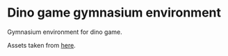 # Dino game gymnasium environment
Gymnasium environment for dino game.

Assets taken from [here](https://github.com/wayou/t-rex-runner).
